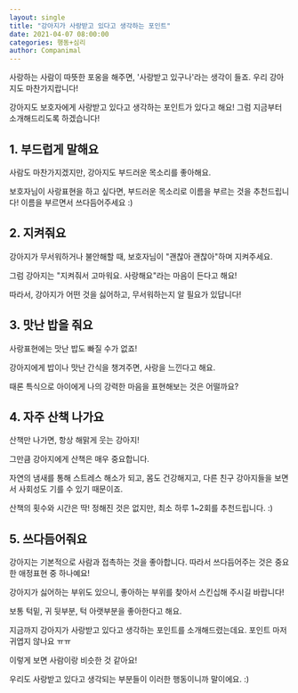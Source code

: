 ```yaml
---
layout: single
title: "강아지가 사랑받고 있다고 생각하는 포인트"
date: 2021-04-07 08:00:00
categories: 행동+심리
author: Companimal
---
```


사랑하는 사람이 따뜻한 포옹을 해주면, '사랑받고 있구나'라는 생각이 들죠. 우리 강아지도 마찬가지랍니다!

강아지도 보호자에게 사랑받고 있다고 생각하는 포인트가 있다고 해요! 그럼 지금부터 소개해드리도록 하겠습니다!

## 1. 부드럽게 말해요

사람도 마찬가지겠지만, 강아지도 부드러운 목소리를 좋아해요.

보호자님이 사랑표현을 하고 싶다면, 부드러운 목소리로 이름을 부르는 것을 추천드립니다! 이름을 부르면서 쓰다듬어주세요 :)

## 2. 지켜줘요

강아지가 무서워하거나 불안해할 때, 보호자님이 "괜찮아 괜찮아"하며 지켜주세요.

그럼 강아지는 "지켜줘서 고마워요. 사랑해요"라는 마음이 든다고 해요!

따라서, 강아지가 어떤 것을 싫어하고, 무서워하는지 알 필요가 있답니다!

## 3. 맛난 밥을 줘요

사랑표현에는 맛난 밥도 빠질 수가 없죠!

강아지에게 밥이나 맛난 간식을 챙겨주면, 사랑을 느낀다고 해요.

때론 특식으로 아이에게 나의 강력한 마음을 표현해보는 것은 어떨까요?

## 4. 자주 산책 나가요

산책만 나가면, 항상 해맑게 웃는 강아지!

그만큼 강아지에게 산책은 매우 중요합니다.

자연의 냄새를 통해 스트레스 해소가 되고, 몸도 건강해지고, 다른 친구 강아지들을 보면서 사회성도 기를 수 있기 때문이죠.

산책의 횟수와 시간은 딱! 정해진 것은 없지만, 최소 하루 1~2회를 추천드립니다. :)

## 5. 쓰다듬어줘요

강아지는 기본적으로 사람과 접촉하는 것을 좋아합니다. 따라서 쓰다듬어주는 것은 중요한 애정표현 중 하나예요!

강아지가 싫어하는 부위도 있으니, 좋아하는 부위를 찾아서 스킨십해 주시길 바랍니다!

보통 턱밑, 귀 뒷부분, 턱 아랫부분을 좋아한다고 해요.

지금까지 강아지가 사랑받고 있다고 생각하는 포인트를 소개해드렸는데요. 포인트 마저 귀엽지 않나요 ㅠㅠ

이렇게 보면 사람이랑 비슷한 것 같아요!

우리도 사랑받고 있다고 생각되는 부분들이 이러한 행동이니까 말이에요. :)
